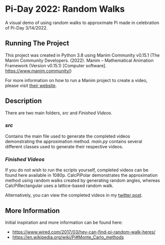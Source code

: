 # Pi-Day 2022: Random Walks
A visual demo of using random walks to approximate Pi made in celebration of Pi-Day 3/14/2022.

## Running The Project
This project was created in Python 3.8 using Manim Community v0.15.1 (The Manim Community Developers. (2022). Manim – Mathematical Animation Framework (Version v0.15.1) [Computer software]. https://www.manim.community/)

For more information on how to run a Manim project to create a video, please visit [their website](https://www.manim.community/).

## Description
There are two main folders, *src* and *Finished Videos*.

### *src*
Contains the main file used to generate the completed videos demonstrating the approximation method. *main.py* contains several different classes used to generate their respective videos.

### *Finished Videos*
If you do not wish to run the scripts yourself, completed videos can be found here available in 1080p. CalcPiPolar demonstrates the approximation method using random walks created by generating random angles, whereas CalcPiRectangular uses a lattice-based random walk.

Alternatively, you can view the completed videos in my [twitter post](https://twitter.com/jeffafuhh/status/1503494923076702210).

## More Information
Initial inspiration and more information can be found here:
- https://www.wired.com/2017/03/hey-can-find-pi-random-walk-heres/
- https://en.wikipedia.org/wiki/Pi#Monte_Carlo_methods
